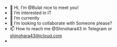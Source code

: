 - 👋 Hi, I’m @Bulat nice to meet you!
- 👀 I’m interested in IT
- 🌱 I’m currently
- 💞️ I’m looking to collaborate with Someone please?
- 📫 How to reach me @Shinohara43 in Telegram or shinohara43@icloud.com
-  
<!---
ShineBulate/ShineBulate is a ✨ special ✨ repository because its `README.md` (this file) appears on your GitHub profile.
You can click the Preview link to take a look at your changes.
--->
